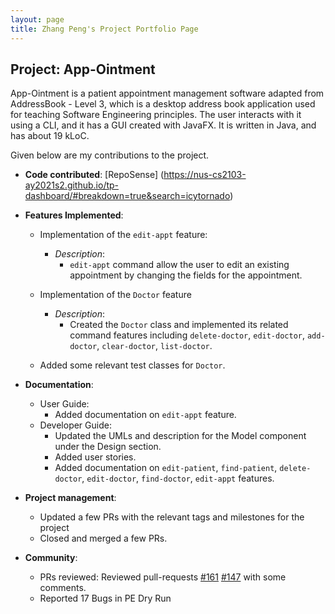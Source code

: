```yaml
---
layout: page
title: Zhang Peng's Project Portfolio Page
---
```


## Project: App-Ointment

App-Ointment is a patient appointment management software adapted from AddressBook - Level 3, which is a desktop address book application used for teaching Software Engineering principles. The user interacts with it using a CLI, and it has a GUI created with JavaFX. It is written in Java, and has about 19 kLoC.

Given below are my contributions to the project.

* **Code contributed**: [RepoSense] (https://nus-cs2103-ay2021s2.github.io/tp-dashboard/#breakdown=true&search=icytornado)

* **Features Implemented**:
  * Implementation of the `edit-appt` feature:
    - *Description*:
        - `edit-appt` command allow the user to edit an existing appointment by changing the fields for the appointment. 
    
  * Implementation of the `Doctor` feature
    - *Description*:
        - Created the `Doctor` class and implemented its related command features including
          `delete-doctor`, `edit-doctor`, `add-doctor`, `clear-doctor`, `list-doctor`.
            
  * Added some relevant test classes for `Doctor`.


* **Documentation**:
  * User Guide:
    - Added documentation on `edit-appt` feature.
  * Developer Guide:
    - Updated the UMLs and description for the Model component under the Design section.
    - Added user stories.
    - Added documentation on `edit-patient`, `find-patient`, `delete-doctor`, `edit-doctor`, `find-doctor`, `edit-appt` features.


* **Project management**:
   * Updated a few PRs with the relevant tags and milestones for the project
   * Closed and merged a few PRs.
   

* **Community**:
   * PRs reviewed:
     Reviewed pull-requests
     [#161](https://github.com/AY2021S2-CS2103-W17-2/tp/pull/161)
     [#147](https://github.com/AY2021S2-CS2103-W17-2/tp/pull/147)
     with some comments.
   * Reported 17 Bugs in PE Dry Run

